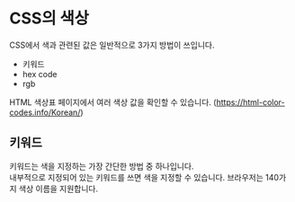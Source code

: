 # CSS의 색상

CSS에서 색과 관련된 값은 일반적으로 3가지 방법이 쓰입니다.

- 키워드
- hex code
- rgb

HTML 색상표 페이지에서 여러 색상 값을 확인할 수 있습니다. (https://html-color-codes.info/Korean/)

## 키워드

키워드는 색을 지정하는 가장 간단한 방법 중 하나입니다.<br>
내부적으로 지정되어 있는 키워드를 쓰면 색을 지정할 수 있습니다. 브라우저는 140가지 색상 이름을 지원합니다.
